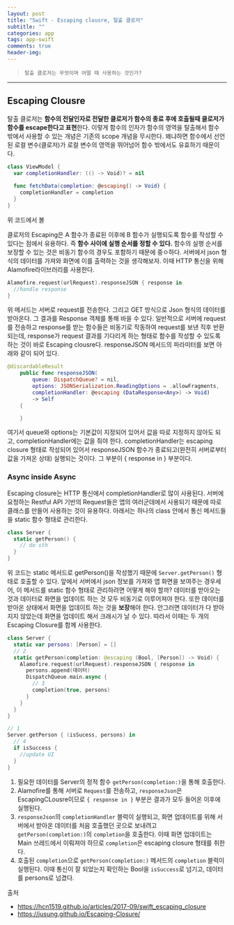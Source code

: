 ```yaml
---  
layout: post  
title: "Swift - Escaping clousre, 탈출 클로저"  
subtitle: ""  
categories: app
tags: app-swift
comments: true  
header-img: 
---  
```

  
> `탈출 클로저는 무엇이며 어떨 때 사용하는 것인가?`  

---


## Escaping Clousre

탈출 클로저는 **함수의 전달인자로 전달한 클로저가 함수의 종료 후에 호출될때 클로저가 함수를 escape한다고 표현**한다. 이렇게 함수의 인자가 함수의 영역을
탈출해서 함수 밖에서 사용할 수 있는 개념은 기존의 scope 개념을 무시한다. 왜냐하면 함수에서 선언된 로컬 변수(클로저)가 로컬 변수의 영역을 뛰어넘어 함수
밖에서도 유효하기 때문이다.

```swift
class ViewModel {
  var completionHandler: (() -> Void)? = nil
  
  func fetchData(completion: @escaping() -> Void) {
    completionHandler = completion
  }
}
```

위 코드에서 볼 

클로저의 Escaping은 A 함수가 종료된 이후에 B 함수가 실행되도록 함수를 작성할 수 있다는 점에서 유용하다. 즉 **함수 사이에 실행 순서를 정할 수 있다.**
함수의 실행 순서를 보장할 수 있는 것은 비동기 함수의 경우도 포함하기 때문에 중ㅇ하다. 서버에서 json 형식의 데이터를 가져와 화면에 이를 출력하는 것을 생각해보자.
이때 HTTP 통신을 위해 Alamofire라이브러리를 사용한다.

```swift
Alamofire.request(urlRequest).responseJSON { response in 
  //handle response
}
```

위 메서드는 서버로 request를 전송한다. 그리고 GET 방식으로 Json 형식의 데이터를 받아온다. 그 결과를 Response 객체를 통해 바을 수 있다.
일반적으로 서버에 request를 전송하고 response를 받는 함수들은 비동기로 작동하여 request를 보낸 직후 반환되는데, response가 request 결과를 기다리게
하는 형태로 함수를 작성할 수 있도록 하는 것이 바로 Escaping clousre다. responseJSON 메서드의 파라미터를 보면 아래와 같이 되어 있다.

```swift
@discardableResult
    public func responseJSON(
        queue: DispatchQueue? = nil,
        options: JSONSerialization.ReadingOptions = .allowFragments,
        completionHandler: @escaping (DataResponse<Any>) -> Void)
        -> Self
    {

    }
```

여기서 queue와 options는 기본값이 지정되어 있어서 값을 따로 지정하지 않아도 되고, completionHandler에는 값을 줘야 한다. completionHandler는
escaping closure 형태로 작성되어 있어서 responseJSON 함수가 종료되고(완전히 서버로부터 값을 가져온 상태) 실행되는 것이다. 그 부분이 { response in } 부분이다.

### Async inside Async

Escaping closure는 HTTP 통신에서 completionHandler로 많이 사용된다. 서버에 요청하는 Restful API 기반의 Request들은 앱의 여러군데에서 사용되기 때문에
따로 클래스를 만들어 사용하는 것이 유용하다. 아래서는 하나의 class 안에서 통신 메서드들을 static 함수 형태로 관리한다.

```swift
class Server {
  static getPerson() {
    // do sth
  }
}
```

위 코드는 static 메서드로 getPerson()을 작성했기 때문에 `Server.getPerson()` 형태로 호출할 수 있다. 
앞에서 서버에서 json 정보를 가져와 앱 화면을 보여주는 경우세어, 이 메서드를 static 함수 형태로 관리하려면 어떻게 해야 할까? 데이터를 받아오는 것과
데이터로 화면을 업데이트 하는 것 모두 비동기로 이루어져야 한다. 또한 데이터를 받아온 상태에서 화면을 업데이트 하는 것을 **보장**해야 한다. 
안그러면 데이터가 다 받아지지 않았는데 화면을 업데이트 해서 크래시가 날 수 있다. 따라서 이때는 두 개의 Escaping Closure를 함께 사용한다.

```swift
class Server {
  static var persons: [Person] = []
  // 2
  static getPerson(completion: @escaping (Bool, [Person]) -> Void) {
    Alamofire.request(urlRequest).responseJSON { response in
      persons.append(데이터)
      DispatchQueue.main.async {
        // 3
        completion(true, persons)
      }
    }
  }
}

// 1
Server.getPerson { (isSucess, persons) in
  // 4
  if isSuccess {
    //update UI
  }
}
```

1. 필요한 데이터를 Server의 정적 함수 `getPerson(completion:)`을 통해 호출한다.
2. Alamofire를 통해 서버로 `Request`를 전송하고, `responseJson`은 EscapingCLousre이므로 `{ response in }` 부분은 결과가 모두 들어온 이후에 실행된다.
3. `responseJson`의 `completionHandler` 블럭이 실행되고, 화면 업데이트를 위해 서버에서 받아온 데이터를 처음 호출했던 곳으로 보내려고 `getPerson(completion:)`의 `completion`을 호출한다. 이때 화면 업데이트는 Main 쓰레드에서 이뤄져야 하므로 `completion`은 escaping closure 형태를 취한다.
4. 호출된 `completion`으로 `getPerson(completion:)` 메서드의 `completion` 블럭이 실행된다. 이때 통신이 잘 되었는지 확인하는 Bool을 `isSuccess`로 넘기고, 데이터를 persons로 넘겼다.


출처

* https://hcn1519.github.io/articles/2017-09/swift_escaping_closure
* https://jusung.github.io/Escaping-Closure/
